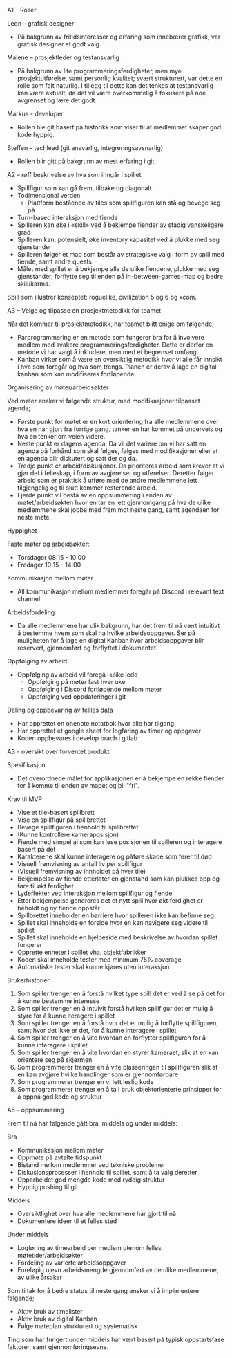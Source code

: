 A1 – Roller

Leon – grafisk designer
* På bakgrunn av fritidsinteresser og erfaring som innebærer grafikk, var grafisk designer et godt valg. 

Malene – prosjektleder og testansvarlig
* På bakgrunn av lite programmeringsferdigheter, men mye prosjektutførelse, samt personlig kvalitet; svært strukturert, var dette en rolle som falt naturlig. I tillegg til dette kan det tenkes at testansvarlig kan være aktuelt, da det vil være overkommelig å fokusere på noe avgrenset og lære det godt. 

Markus - developer
* Rollen ble git basert på historikk som viser til at medlemmet skaper god kode hyppig. 

Steffen – techlead (git ansvarlig, integreringsavsnarlig)
* Rollen blir gitt på bakgrunn av mest erfaring i git. 

A2 – røff beskrivelse av hva som inngår i spillet

* Spillfigur som kan gå frem, tilbake og diagonalt  
* Todimensjonal verden  
	* Plattform bestående av tiles som spillfiguren kan stå og bevege seg på   
* Turn-based interaksjon med fiende  
* Spilleren kan øke i «skill» ved å bekjempe fiender av stadig vanskeligere grad  
* Spilleren kan, potensielt, øke inventory kapasitet ved å plukke med seg gjenstander  
* Spilleren følger et map som består av strategiske valg i form av spill med fiende, samt andre quests  
* Målet med spillet er å bekjempe alle de ulike fiendene, plukke med seg gjenstander, forflytte seg til enden på   in-between-games-map og bedre skill/karma.  

Spill som illustrer konseptet: roguelike, civilization 5 og 6 og xcom.

A3 – Velge og tilpasse en prosjektmetodikk for teamet  

Når det kommer til prosjektmetodikk, har teamet blitt enige om følgende;  
* Parprogrammering er en metode som fungerer bra for å involvere medlem med svakere programmeringsferdigheter. Dette er derfor en metode vi har valgt å inkludere, men med et begrenset omfang.
* Kanban virker som å være en oversiktlig metodikk hvor vi alle får innsikt i hva som foregår og hva som trengs. Planen er derav å lage en digital kanban som kan modifiseres fortløpende.

Organisering av møter/arbeidsøkter

Ved møter ønsker vi følgende struktur, med modifikasjoner tilpasset agenda;
* Første punkt for møtet er en kort orientering fra alle medlemmene over hva en har gjort fra forrige gang, tanker en har kommet på underveis og hva en tenker om veien videre. 
* Neste punkt er dagens agenda. Da vil det variere om vi har satt en agenda på forhånd som skal følges, følges med modifikasjoner eller at en agenda blir diskutert og satt der og da. 
* Tredje punkt er arbeid/diskusjoner. Da prioriteres arbeid som krever at vi gjør det i felleskap, i form av avgjørelser og utførelser. Deretter følger arbeid som er praktisk å utføre med de andre medlemmene lett tilgjengelig og til slutt kommer resterende arbeid.
* Fjerde punkt vil bestå av en oppsummering i enden av møtet/arbeidsøkten hvor en tar en lett gjennomgang på hva de ulike medlemmene skal jobbe med frem mot neste gang, samt agendaen for neste møte.

Hyppighet

Faste møter og arbeidsøkter:
* Torsdager 08:15 - 10:00
* Fredager 10:15 - 14:00

Kommunikasjon mellom møter
* All kommunikasjon mellom medlemmer foregår på Discord i relevant text channel

Arbeidsfordeling
* Da alle medlemmene har ulik bakgrunn, har det frem til nå vært intuitivt å bestemme hvem som skal ha hvilke arbeidsoppgaver. Ser på muligheten for å lage en digital Kanban hvor arbeidsoppgaver blir reservert, gjennomført og  forflyttet i dokumentet.

Oppfølging av arbeid
* Oppfølging av arbeid vil foregå i ulike ledd
	* Oppfølging på møter fast hver uke
	* Oppfølging i Discord fortløpende mellom møter
	* Oppfølging ved oppdateringer i git

Deling og oppbevaring av fellles data
* Har opprettet en onenote notatbok hvor alle har tilgang
* Har opprettet et google sheet for logføring av timer og oppgaver
* Koden oppbevares i develop brach i gitlab

A3 - oversikt over forventet produkt 

Spesifikasjon
* Det overordnede målet for applikasjonen er å bekjempe en rekke fiender for å komme til enden av mapet og bli "fri".

Krav til MVP
* Vise et tile-basert spillbrett
* Vise en spillfigur på spillbrettet
* Bevege spillfiguren i henhold til spillbrettet
* (Kunne kontrollere kameraposisjon)
* Fiende med simpel ai som kan lese posisjonen til spilleren og interagere basert på det
* Karakterene skal kunne interagere og påføre skade som fører til død 
* Visuell fremvisning av antall liv per spillfigur 
* (Visuell fremvisning av innholdet på hver tile)
* Bekjempelse av fiende etterlater en gjenstand som kan plukkes opp og føre til økt ferdighet
* Lydeffekter ved interaksjon mellom spillfigur og fiende
* Etter bekjempelse genereres det et nytt spill hvor økt ferdighet er beholdt og ny fiende oppstår
* Spillbrettet inneholder en barriere hvor spilleren ikke kan befinne seg
* Spillet skal inneholde en forside hvor en kan navigere seg videre til spillet
* Spillet skal inneholde en hjelpeside med beskrivelse av hvordan spillet fungerer
* Opprette enheter i spillet vha. objektfabrikker
* Koden skal inneholde tester med minimum 75% coverage
* Automatiske tester skal kunne kjøres uten interaksjon

Brukerhistorier
1. Som spiller trenger en å forstå hvilket type spill det er ved å se på det for å kunne bestemme interesse
2. Som spiller trenger en å intuivit forstå hvilken spillfigur det er mulig å styre for å kunne iteragere i spillet
3. Som spiller trenger en å forstå hvor det er mulig å forflytte spillfiguren, samt hvor det ikke er det, for å kunne interagere i spillet
4. Som spiller trenger en å vite hvordan en forflytter spillfiguren for å kunne interagere i spillet
5. Som spiller trenger en å vite hvordan en styrer kameraet, slik at en kan orientere seg på skjermen
6. Som programmerer trenger en å vite plasseringen til spillfiguren slik at en kan avgjøre hvilke handlinger som er gjennomførbare
7. Som programmerer trenger en vi lett leslig kode 
8. Som programmerer trenger en å ta i bruk objektorienterte prinsipper for å oppnå god kode og struktur


A5 - oppsummering

Frem til nå har følgende gått bra, middels og under middels:

Bra
* Kommunikasjon mellom møter
* Oppmøte på avtalte tidspunkt
* Bistand mellom medlemmer ved tekniske problemer
* Diskusjonsprosesser i henhold til spillet, samt å ta valg deretter
* Opparbeidet god mengde kode med ryddig struktur 
* Hyppig pushing til git

Middels
* Oversiktlighet over hva alle medlemmene har gjort til nå
* Dokumentere ideer til et felles sted

Under middels
* Logføring av timearbeid per medlem utenom felles møtetider/arbeidsøkter
* Fordeling av varierte arbeidsoppgaver
* Foreløpig ujevn arbeidsmengde gjennomført av de ulike medlemmene, av ulike årsaker 

Som tiltak for å bedre status til neste gang ønsker vi å implimentere følgende;
* Aktiv bruk av timelister
* Aktiv bruk av digital Kanban 
* Følge møteplan strukturert og systematisk

Ting som har fungert under middels har vært basert på typisk oppstartsfase faktorer, samt gjennomføringsevne. 



